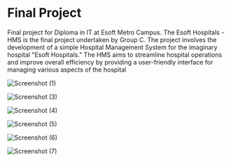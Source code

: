 # Final Project
Final project for Diploma in IT at Esoft Metro Campus.
The Esoft Hospitals - HMS is the final project undertaken by Group C. The project involves the 
development of a simple Hospital Management System for the imaginary hospital "Esoft 
Hospitals." The HMS aims to streamline hospital operations and improve overall efficiency by 
providing a user-friendly interface for managing various aspects of the hospital


![Screenshot (1)](https://github.com/dilum-20/esoftProjectFinal/assets/73755990/7a94f424-3397-4a2a-bdc9-9e65188b8b42)

![Screenshot (3)](https://github.com/dilum-20/esoftProjectFinal/assets/73755990/381e7dab-5fc5-4c7a-a841-ab5b9b82d121)

![Screenshot (4)](https://github.com/dilum-20/esoftProjectFinal/assets/73755990/d16be0f0-cff9-4e50-92a2-fe14c2df7088)

![Screenshot (5)](https://github.com/dilum-20/esoftProjectFinal/assets/73755990/fef56fb1-3d08-4238-846a-776158b97601)

![Screenshot (6)](https://github.com/dilum-20/esoftProjectFinal/assets/73755990/6167b5c1-efe8-4a9a-a6e9-0cb990ee2dfc)

![Screenshot (7)](https://github.com/dilum-20/esoftProjectFinal/assets/73755990/d8da4854-14d3-4ef1-94c2-c079a23cdd9a)

